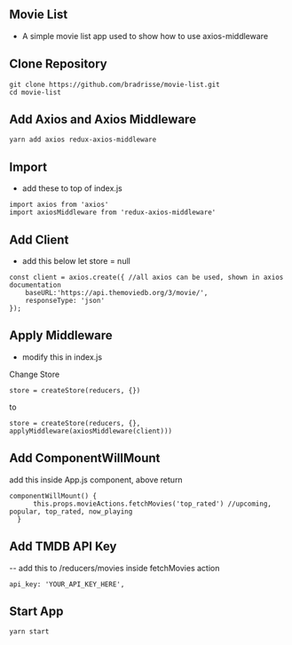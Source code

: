 ## Movie List
- A simple movie list app used to show how to use axios-middleware

## Clone Repository

```
git clone https://github.com/bradrisse/movie-list.git
cd movie-list
```

## Add Axios and Axios Middleware

```
yarn add axios redux-axios-middleware
```

## Import

- add these to top of index.js

```
import axios from 'axios'
import axiosMiddleware from 'redux-axios-middleware'
```

## Add Client

- add this below let store = null

```
const client = axios.create({ //all axios can be used, shown in axios documentation
    baseURL:'https://api.themoviedb.org/3/movie/',
    responseType: 'json'
});
```

## Apply Middleware

- modify this in index.js

Change Store

```
store = createStore(reducers, {})
```

to

```
store = createStore(reducers, {}, applyMiddleware(axiosMiddleware(client)))
```

## Add ComponentWillMount

add this inside App.js component, above return

```
componentWillMount() {
      this.props.movieActions.fetchMovies('top_rated') //upcoming, popular, top_rated, now_playing
  }
```

## Add TMDB API Key
-- add this to /reducers/movies inside fetchMovies action

```
api_key: 'YOUR_API_KEY_HERE',
```

## Start App

```
yarn start
```